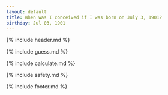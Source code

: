 ```yaml
---
layout: default
title: When was I conceived if I was born on July 3, 1901?
birthday: Jul 03, 1901
---
```


{% include header.md %}

{% include guess.md %}

{% include calculate.md %}

{% include safety.md %}

{% include footer.md %}



